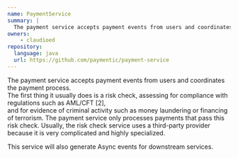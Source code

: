 ```yaml
---
name: PaymentService
summary: |
  The payment service accepts payment events from users and coordinates the payment process.   
owners:
    - claudioed
repository:
  language: java
  url: https://github.com/paymentic/payment-service
---
```


The payment service accepts payment events from users and coordinates the payment process.   
The first thing it usually does is a risk check, assessing for compliance with regulations such as AML/CFT [2],   
and for evidence of criminal activity such as money laundering or financing of terrorism.
The payment service only processes payments that pass this risk check. Usually, the risk check service uses a third-party provider
because it is very complicated and highly specialized.

This service will also generate Async events for downstream services.

<NodeGraph />

<OpenAPI />

<AsyncAPI />

